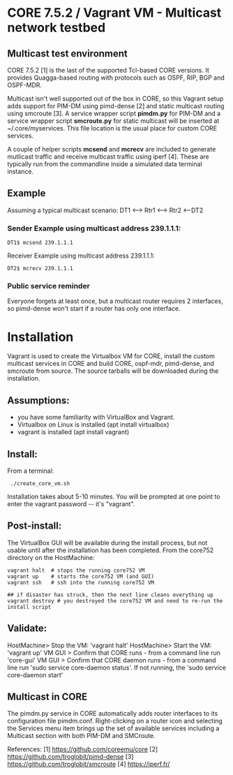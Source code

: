 # CORE 7.5.2 / Vagrant VM - Multicast network testbed

## Multicast test environment
CORE 7.5.2 [1] is the last of the supported Tcl-based CORE versions.  It provides Quagga-based routing with protocols such as OSPF, RIP, BGP and OSPF-MDR.

Multicast isn't well supported out of the box in CORE, so this Vagrant setup adds support for PIM-DM using pimd-dense [2] and static multicast routing using smcroute [3].  A service wrapper script **pimdm.py** for PIM-DM and a service wrapper script **smcroute.py** for static multicast will be inserted at ~/.core/myservices.  This file location is the usual place for custom CORE services.

A couple of helper scripts **mcsend** and **mcrecv** are included to generate mutlicast traffic and receive multicast traffic using iperf [4].  These are typically run from the commandline inside a simulated data terminal instance.

## Example
Assuming a typical multicast scenario:  DT1 <--> Rtr1 <--> Rtr2 <--DT2

### Sender Example using multicast address 239.1.1.1:

	DT1$ mcsend 239.1.1.1 

Receiver Example using multicast address 239.1.1.1:

	DT2$ mcrecv 239.1.1.1

### Public service reminder
Everyone forgets at least once, but a multicast router requires 2 interfaces, so pimd-dense won't start if a router has only one interface.

# Installation
Vagrant is used to create the Virtualbox VM for CORE, install the custom multicast services in CORE and build CORE, ospf-mdr, pimd-dense, and smcroute from source.  The source tarballs will be downloaded during the installation.

## Assumptions:
 - you have some familiarity with VirtualBox and Vagrant.  
 - Virtualbox on Linux is installed (apt install virtualbox)
 - vagrant is installed (apt install vagrant)
 
 ## Install:
From a terminal:

     ./create_core_vm.sh

Installation takes about 5-10 minutes.  You will be prompted at one point to enter the vagrant password -- it's "vagrant".

 ## Post-install:
 The VirtualBox GUI will be available during the install process, but not usable until after the installation has been completed.  From the core752 directory on the HostMachine:

    vagrant halt  # stops the running core752 VM
    vagrant up    # starts the core752 VM (and GUI)
    vagrant ssh   # ssh into the running core752 VM
    
    ## if disaster has struck, then the next line cleans everything up
    vagrant destroy # you destroyed the core752 VM and need to re-run the install script

## Validate:
HostMachine> Stop the VM: 'vagrant halt'
HostMachine> Start the VM: 'vagrant up'
VM GUI > Confirm that CORE runs - from a command line run 'core-gui'
VM GUI > Confirm that CORE daemon runs - from a command line run 'sudo service core-daemon status'.  If not running, the 'sudo service core-daemon start'

## Multicast in CORE
The pimdm.py service in CORE automatically adds router interfaces to its configuration file pimdm.conf.
Right-clicking on a router icon and selecting the Services menu item brings up the set of available services including a Multicast section with both PIM-DM and SMCroute.

 
References:
[1] https://github.com/coreemu/core
[2] https://github.com/troglobit/pimd-dense
[3] https://github.com/troglobit/smcroute
[4] https://iperf.fr/
